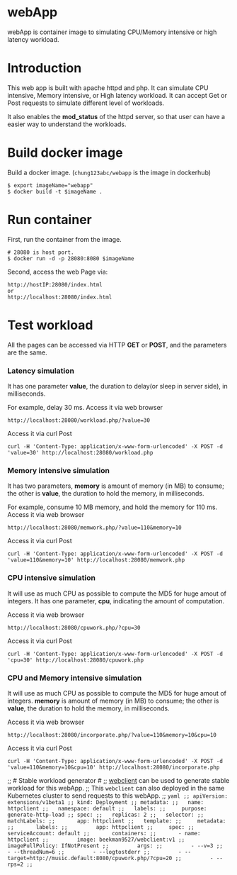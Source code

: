 # webApp #
webApp is container image to simulating CPU/Memory intensive or high latency workload.

# Introduction #
This web app is built with apache httpd and php. It can simulate  CPU intensive, Memory intensive, or High latency workload.
It can accept Get or Post requests to simulate different level of workloads.

It also enables the **mod_status** of the httpd server, so that user can have a easier way to understand the workloads.


# Build docker image #
Build a docker image. (`chung123abc/webapp` is the image in dockerhub)
```console
$ export imageName="webapp"
$ docker build -t $imageName .
```

# Run container #
First, run the container from the image.
```console
# 28080 is host port.
$ docker run -d -p 28080:8080 $imageName
```

Second, access the web Page via:
```console
http://hostIP:28080/index.html
or
http://localhost:28080/index.html
```

# Test workload #

All the pages can be accessed via HTTP **GET** or **POST**, and the parameters are the same.

### Latency simulation ###
It has one parameter **value**, the duration to delay(or sleep in server side), in milliseconds.

For example, delay 30 ms. Access it via web browser
```console
http://localhost:28080/workload.php/?value=30
```
Access it via curl Post
```console
curl -H 'Content-Type: application/x-www-form-urlencoded' -X POST -d 'value=30' http://localhost:28080/workload.php
```

### Memory intensive simulation ###
It has two parameters, **memory** is amount of memory (in MB) to consume; the other is **value**, the duration to hold the 
memory, in milliseconds.

For example, consume 10 MB memory, and hold the memory for 110 ms.
Access it via web browser
```console
http://localhost:28080/memwork.php/?value=110&memory=10
```
Access it via curl Post
```console
curl -H 'Content-Type: application/x-www-form-urlencoded' -X POST -d 'value=110&memory=10' http://localhost:28080/memwork.php
```

### CPU intensive simulation ###
It will use as much CPU as possible to compute the MD5 for huge amout of integers. 
It has one parameter, **cpu**, indicating the amount of computation.

Access it via web browser
```console
http://localhost:28080/cpuwork.php/?cpu=30
```
Access it via curl Post
```console
curl -H 'Content-Type: application/x-www-form-urlencoded' -X POST -d 'cpu=30' http://localhost:28080/cpuwork.php
```


### CPU and Memory intensive simulation ###
It will use as much CPU as possible to compute the MD5 for huge amout of integers. 
**memory** is amount of memory (in MB) to consume; the other is **value**, the duration to hold the 
memory, in milliseconds.

Access it via web browser
```console
http://localhost:28080/incorporate.php/?value=110&memory=10&cpu=10
```
Access it via curl Post
```console
curl -H 'Content-Type: application/x-www-form-urlencoded' -X POST -d 'value=110&memory=10&cpu=10' http://localhost:28080/incorporate.php
```

;; # Stable workload generator #
;; [webclient](https://github.com/songbinliu/webclient) can be used to generate stable workload for this webApp.
;; This `webclient` can also deployed in the same Kubernetes cluster to send requests to this webApp.
;; ```yaml
;; apiVersion: extensions/v1beta1
;; kind: Deployment
;; metadata:
;;   name: httpclient
;;   namespace: default
;;   labels:
;;     purpose: generate-http-load
;; spec:
;;   replicas: 2
;;   selector:
;;     matchLabels:
;;       app: httpclient
;;   template:
;;     metadata:
;;       labels:
;;         app: httpclient
;;     spec:
;;       serviceAccount: default
;;       containers:
;;       - name: httpclient
;;         image: beekman9527/webclient:v1
;;         imagePullPolicy: IfNotPresent
;;         args:
;;         - --v=3
;;         - --threadNum=6
;;         - --logtostderr
;;         - --target=http://music.default:8080/cpuwork.php/?cpu=20
;;         - --rps=2
;; ```
